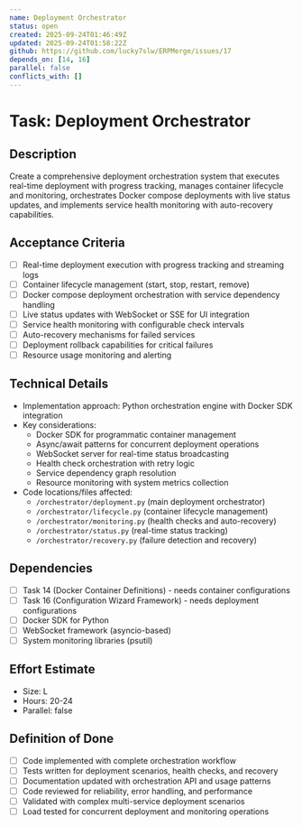 ```yaml
---
name: Deployment Orchestrator
status: open
created: 2025-09-24T01:46:49Z
updated: 2025-09-24T01:58:22Z
github: https://github.com/lucky7slw/ERPMerge/issues/17
depends_on: [14, 16]
parallel: false
conflicts_with: []
---
```


# Task: Deployment Orchestrator

## Description
Create a comprehensive deployment orchestration system that executes real-time deployment with progress tracking, manages container lifecycle and monitoring, orchestrates Docker compose deployments with live status updates, and implements service health monitoring with auto-recovery capabilities.

## Acceptance Criteria
- [ ] Real-time deployment execution with progress tracking and streaming logs
- [ ] Container lifecycle management (start, stop, restart, remove)
- [ ] Docker compose deployment orchestration with service dependency handling
- [ ] Live status updates with WebSocket or SSE for UI integration
- [ ] Service health monitoring with configurable check intervals
- [ ] Auto-recovery mechanisms for failed services
- [ ] Deployment rollback capabilities for critical failures
- [ ] Resource usage monitoring and alerting

## Technical Details
- Implementation approach: Python orchestration engine with Docker SDK integration
- Key considerations:
  - Docker SDK for programmatic container management
  - Async/await patterns for concurrent deployment operations
  - WebSocket server for real-time status broadcasting
  - Health check orchestration with retry logic
  - Service dependency graph resolution
  - Resource monitoring with system metrics collection
- Code locations/files affected:
  - `/orchestrator/deployment.py` (main deployment orchestrator)
  - `/orchestrator/lifecycle.py` (container lifecycle management)
  - `/orchestrator/monitoring.py` (health checks and auto-recovery)
  - `/orchestrator/status.py` (real-time status tracking)
  - `/orchestrator/recovery.py` (failure detection and recovery)

## Dependencies
- [ ] Task 14 (Docker Container Definitions) - needs container configurations
- [ ] Task 16 (Configuration Wizard Framework) - needs deployment configurations
- [ ] Docker SDK for Python
- [ ] WebSocket framework (asyncio-based)
- [ ] System monitoring libraries (psutil)

## Effort Estimate
- Size: L
- Hours: 20-24
- Parallel: false

## Definition of Done
- [ ] Code implemented with complete orchestration workflow
- [ ] Tests written for deployment scenarios, health checks, and recovery
- [ ] Documentation updated with orchestration API and usage patterns
- [ ] Code reviewed for reliability, error handling, and performance
- [ ] Validated with complex multi-service deployment scenarios
- [ ] Load tested for concurrent deployment and monitoring operations
